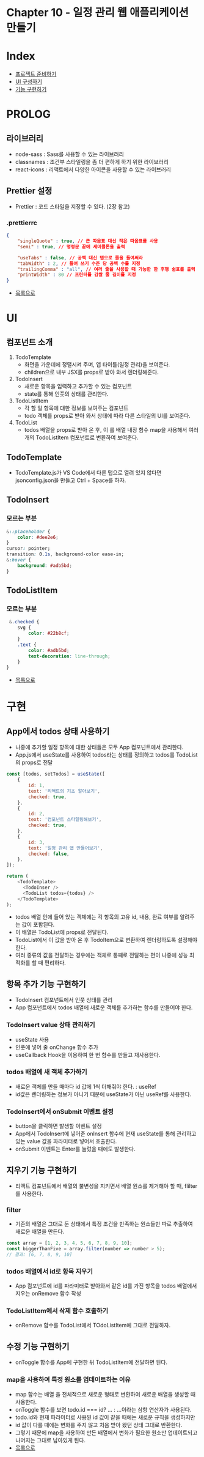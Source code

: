 # Chapter 10 - 일정 관리 웹 애플리케이션 만들기

# Index
- [프로젝트 준비하기](#PROLOG)
- [UI 구성하기](#UI)
- [기능 구현하기](#구현)

# PROLOG
## 라이브러리
- node-sass :  Sass를 사용할 수 있는 라이브러리
- classnames : 조건부 스타일링을 좀 더 편하게 하기 위한 라이브러리
- react-icons : 리액트에서 다양한 아이콘을 사용할 수 있는 라이브러리

## Prettier 설정
- Prettier : 코드 스타일을 지정할 수 있다. (2장 참고)

### .prettierrc
```json
{
    "singleQuote" : true, // 큰 따옴표 대신 작은 따옴표를 사용
    "semi" : true, // 명령문 끝에 세미콜론을 출력

    "useTabs" : false, // 공백 대신 탭으로 줄을 들여써라
    "tabWidth" : 2, // 들여 쓰기 수준 당 공백 수를 지정
    "trailingComma" : "all", // 여러 줄을 사용할 때 가능한 한 후행 쉼표를 출력
    "printWidth" : 80 // 프린터를 감쌀 줄 길이를 지정
}
```
- [목록으로](#INDEX)

# UI
## 컴포넌트 소개
1. TodoTemplate
    - 화면을 가운데에 정렬시켜 주며, 앱 타이틀(일정 관리)을 보여준다.
    - children으로 내부 JSX를 props로 받아 와서 렌더링해준다.
2. TodoInsert
    - 새로운 항목을 입력하고 추가할 수 있는 컴포넌트
    - state를 통해 인풋의 상태를 관리한다.
3. TodoListItem
    - 각 할 일 항목에 대한 정보를 보여주는 컴포넌트
    - todo 객체를 props로 받아 와서 상태에 따라 다른 스타일의 UI를 보여준다.
4. TodoList 
    - todos 배열을 props로 받아 온 후, 이 를 배열 내장 함수 map을 사용해서 여러 개의 TodoListItem 컴포넌트로 변환하여 보여준다.

## TodoTemplate
- TodoTemplate.js가 VS Code에서 다른 탭으로 열려 있지 않다면 jsonconfig.json을 만들고 Ctrl + Space를 하자.

## TodoInsert
### 모르는 부분
```css
&::placeholder {
    color: #dee2e6;
}
cursor: pointer;
transition: 0.1s, background-color ease-in;
&:hover {
    background: #adb5bd;
}
```
## TodoListItem
### 모르는 부분
```css
 &.checked {
    svg {
        color: #22b8cf;
    }
    .text {
        color: #adb5bd;
        text-decoration: line-through;
    }
}
```
- [목록으로](#INDEX)

# 구현
## App에서 todos 상태 사용하기
- 나중에 추가할 일정 항목에 대한 상태들은 모두 App 컴포넌트에서 관리한다.
- App.js에서 useState를 사용하여 todos라는 상태를 정의하고 todos를 TodoList의 props로 전달
```js
const [todos, setTodos] = useState([
    {
        id: 1,
        text: '리액트의 기초 알아보기',
        checked: true,
    },
    {
        id: 2,
        text: '컴포넌트 스타일링해보기',
        checked: true,
    },
    {
        id: 3,
        text: '일정 관리 앱 만들어보기',
        checked: false,
    },
]);

return (
    <TodoTemplate>
      <TodoInser />
      <TodoList todos={todos} />
    </TodoTemplate>
);
```
- todos 배열 안에 들어 있는 객체에는 각 항목의 고유 id, 내용, 완료 여뷰를 알려주는 값이 포함된다.
- 이 배열은 TodoList에 props로 전달된다.
- TodoList에서 이 값을 받아 온 후 TodoItem으로 변환하여 렌더링하도록 설정해야 한다.
- 여러 종류의 값을 전달하는 경우에는 객체로 통째로 전달하는 편이 나중에 성능 최적화를 할 때 편리하다.

## 항목 추가 기능 구현하기
- TodoInsert 컴포넌트에서 인풋 상태를 관리
- App 컴포넌트에서 todos 배열에 새로운 객체를 추가하는 함수를 만들어야 한다.

### TodoInsert value 상태 관리하기
- useState 사용
- 인풋에 넣어 줄 onChange 함수 추가
- useCallback Hook을 이용하여 한 번 함수를 만들고 재사용한다.

### todos 배열에 새 객체 추가하기
- 새로운 객체를 만들 때마다 id 값에 1씩 더해줘야 한다. : useRef
- id값은 렌더링하는 정보가 아니기 때문에 useState가 아닌 useRef를 사용한다.

### TodoInsert에서 onSubmit 이벤트 설정
- button을 클릭하면 발생할 이벤트 설정
- App에서 TodoInsert에 넣어준 onInsert 함수에 현재 useState를 통해 관리하고 있는 value 값을 파라미터로 넣어서 호출한다.
- onSubmit 이벤트는 Enter를 눌렀을 때에도 발생한다.

## 지우기 기능 구현하기
- 리액트 컴포넌트에서 배열의 불변성을 지키면서 배열 원소를 제거해야 할 때, flilter를 사용한다.

### filter
- 기존의 배열은 그대로 둔 상태에서 특정 조건을 만족하는 원소들만 따로 추출하여 새로운 배열을 만든다.
```js
const array = [1, 2, 3, 4, 5, 6, 7, 8, 9, 10];
const biggerThanFive = array.filter(number => number > 5);
// 결과: [6, 7, 8, 9, 10]
```

### todos 배열에서 id로 항목 지우기
- App 컴포넌트에 id를 파라미터로 받아와서 같은 id를 가진 항목을 todos 배열에서 지우는 onRemove 함수 작성

### TodoListItem에서 삭제 함수 호출하기
- onRemove 함수를 TodoList에서 TOdoListItem에 그대로 전달하자.

## 수정 기능 구현하기
- onToggle 함수를 App에 구현한 뒤 TodoListItem에 전달하면 된다.

### map을 사용하여 특정 원소를 업데이트하는 이유
- map 함수는 배열 을 전체적으로 새로운 형태로 변환하여 새로운 배열을 생성할 때 사용한다.
- onToggle 함수를 보면 todo.id === id? ... : ...이라는 삼항 연산자가 사용된다.
- todo.id와 현재 파라미터로 사용된 id 값이 같을 때에는 새로운 규칙을 생성하지만
- id 값이 다를 때에는 변화를 주지 않고 처음 받아 왔던 상태 그대로 반환한다.
- 그렇기 때문에 map을 사용하여 만든 배열에서 변화가 필요한 원소만 업데이트되고 나머지는 그대로 남아있게 된다.
- [목록으로](#INDEX)

